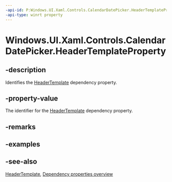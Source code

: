 ```yaml
---
-api-id: P:Windows.UI.Xaml.Controls.CalendarDatePicker.HeaderTemplateProperty
-api-type: winrt property
---
```


<!-- Property syntax
public Windows.UI.Xaml.DependencyProperty HeaderTemplateProperty { get; }
-->

# Windows.UI.Xaml.Controls.CalendarDatePicker.HeaderTemplateProperty

## -description
Identifies the [HeaderTemplate](calendardatepicker_headertemplate.md) dependency property.



## -property-value
The identifier for the [HeaderTemplate](calendardatepicker_headertemplate.md) dependency property.

## -remarks

## -examples

## -see-also
[HeaderTemplate](calendardatepicker_headertemplate.md), [Dependency properties overview](/windows/uwp/xaml-platform/dependency-properties-overview)
